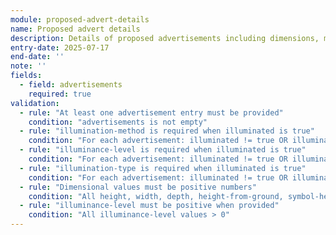 ```yaml
---
module: proposed-advert-details
name: Proposed advert details
description: Details of proposed advertisements including dimensions, materials, and illumination specifications
entry-date: 2025-07-17
end-date: ''
note: ''
fields:
  - field: advertisements
    required: true
validation:
  - rule: "At least one advertisement entry must be provided"
    condition: "advertisements is not empty"
  - rule: "illumination-method is required when illuminated is true"
    condition: "For each advertisement: illuminated != true OR illumination-method is not empty"
  - rule: "illuminance-level is required when illuminated is true"
    condition: "For each advertisement: illuminated != true OR illuminance-level is provided"
  - rule: "illumination-type is required when illuminated is true"
    condition: "For each advertisement: illuminated != true OR illumination-type is not empty"
  - rule: "Dimensional values must be positive numbers"
    condition: "All height, width, depth, height-from-ground, symbol-height-max, max-projection values > 0"
  - rule: "illuminance-level must be positive when provided"
    condition: "All illuminance-level values > 0"
---
```

